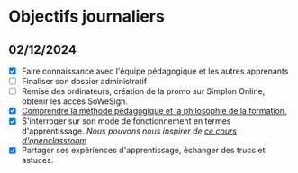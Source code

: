 # Objectifs journaliers

## 02/12/2024

- [x] Faire connaissance avec l'équipe pédagogique et les autres apprenants
- [ ] Finaliser son dossier administratif
- [ ] Remise des ordinateurs, création de la promo sur Simplon Online, obtenir les accès SoWeSign.
- [x] [Comprendre la méthode pédagogique et la philosophie de la formation.](https://simplonline.co/briefs/df8d41af-56a4-474c-81f6-27715303ea73)
- [x] S'interroger sur son mode de fonctionnement en termes d'apprentissage. _Nous pouvons nous inspirer de [ce cours d'openclassroom](https://openclassrooms.com/fr/courses/4312781-apprenez-a-apprendre/4807461-explorez-vos-differentes-intelligences)_
- [x] Partager ses expériences d'apprentissage, échanger des trucs et astuces.
